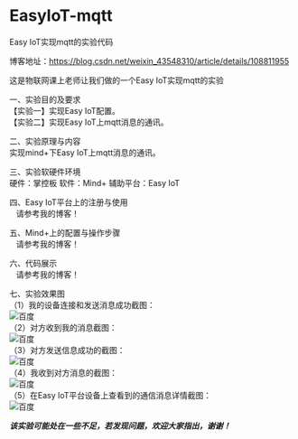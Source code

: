 # EasyIoT-mqtt
Easy IoT实现mqtt的实验代码  

博客地址：https://blog.csdn.net/weixin_43548310/article/details/108811955

这是物联网课上老师让我们做的一个Easy IoT实现mqtt的实验  
 
一、实验目的及要求    
【实验一】实现Easy IoT配置。  
【实验二】实现Easy IoT上mqtt消息的通讯。

二、实验原理与内容  
实现mind+下Easy IoT上mqtt消息的通讯。

三、实验软硬件环境  
硬件：掌控板
软件：Mind+
辅助平台：Easy IoT

四、Easy IoT平台上的注册与使用    
   &nbsp;&nbsp;&nbsp;请参考我的博客！  
  
五、Mind+上的配置与操作步骤    
    &nbsp;&nbsp;&nbsp;请参考我的博客！  
  
六、代码展示  
   &nbsp;&nbsp;&nbsp;请参考我的博客！  
  
七、实验效果图  
（1）我的设备连接和发送消息成功截图：  
![百度](https://img-blog.csdnimg.cn/20200926141525769.jpg?x-oss-process=image/watermark,type_ZmFuZ3poZW5naGVpdGk,shadow_10,text_aHR0cHM6Ly9ibG9nLmNzZG4ubmV0L3dlaXhpbl80MzU0ODMxMA==,size_16,color_FFFFFF,t_70#pic_center "百度一下，你就知道")    
（2）对方收到我的消息截图：  
![百度](https://img-blog.csdnimg.cn/20200926141728544.jpg?x-oss-process=image/watermark,type_ZmFuZ3poZW5naGVpdGk,shadow_10,text_aHR0cHM6Ly9ibG9nLmNzZG4ubmV0L3dlaXhpbl80MzU0ODMxMA==,size_16,color_FFFFFF,t_70#pic_center "百度一下，你就知道")  
（3）对方发送信息成功的截图：  
![百度](https://img-blog.csdnimg.cn/20200926141936966.jpg?x-oss-process=image/watermark,type_ZmFuZ3poZW5naGVpdGk,shadow_10,text_aHR0cHM6Ly9ibG9nLmNzZG4ubmV0L3dlaXhpbl80MzU0ODMxMA==,size_16,color_FFFFFF,t_70#pic_center "百度一下，你就知道")  
（4）我收到对方消息的截图：  
![百度](https://img-blog.csdnimg.cn/20200926142007847.jpg?x-oss-process=image/watermark,type_ZmFuZ3poZW5naGVpdGk,shadow_10,text_aHR0cHM6Ly9ibG9nLmNzZG4ubmV0L3dlaXhpbl80MzU0ODMxMA==,size_16,color_FFFFFF,t_70#pic_center "百度一下，你就知道")  
（5）在Easy loT平台设备上查看到的通信消息详情截图：  
![百度](https://img-blog.csdnimg.cn/20200926142025667.jpg?x-oss-process=image/watermark,type_ZmFuZ3poZW5naGVpdGk,shadow_10,text_aHR0cHM6Ly9ibG9nLmNzZG4ubmV0L3dlaXhpbl80MzU0ODMxMA==,size_16,color_FFFFFF,t_70#pic_center "百度一下，你就知道")
  
**_该实验可能处在一些不足，若发现问题，欢迎大家指出，谢谢！_**



